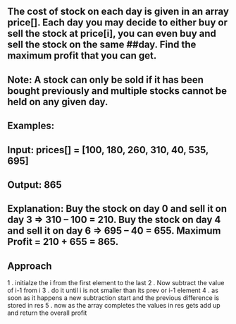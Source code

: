 ## The cost of stock on each day is given in an array price[]. Each day you may decide to either buy or sell the stock at price[i], you can even buy and sell the stock on the same ##day. Find the maximum profit that you can get.

## Note: A stock can only be sold if it has been bought previously and multiple stocks cannot be held on any given day.

## Examples:

## Input: prices[] = [100, 180, 260, 310, 40, 535, 695]
## Output: 865
## Explanation: Buy the stock on day 0 and sell it on day 3 => 310 – 100 = 210. Buy the stock on day 4 and sell it on day 6 => 695 – 40 = 655. Maximum Profit = 210 + 655 = 865.


## Approach

1 . initialze the i from the first element to the last 
2 . Now subtract the value of i-1 from i 
3 . do it until i is not smaller than its prev or i-1 element 
4 . as soon as it happens a new subtraction start and the previous difference is stored in res
5 . now as the array completes the values in res gets add up and return the overall profit



